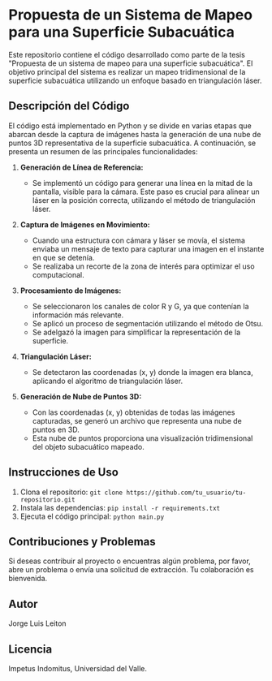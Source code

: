 # Propuesta de un Sistema de Mapeo para una Superficie Subacuática

Este repositorio contiene el código desarrollado como parte de la tesis "Propuesta de un sistema de mapeo para una superficie subacuática". El objetivo principal del sistema es realizar un mapeo tridimensional de la superficie subacuática utilizando un enfoque basado en triangulación láser.

## Descripción del Código

El código está implementado en Python y se divide en varias etapas que abarcan desde la captura de imágenes hasta la generación de una nube de puntos 3D representativa de la superficie subacuática. A continuación, se presenta un resumen de las principales funcionalidades:

1. **Generación de Línea de Referencia:**
   - Se implementó un código para generar una línea en la mitad de la pantalla, visible para la cámara. Este paso es crucial para alinear un láser en la posición correcta, utilizando el método de triangulación láser.

2. **Captura de Imágenes en Movimiento:**
   - Cuando una estructura con cámara y láser se movía, el sistema enviaba un mensaje de texto para capturar una imagen en el instante en que se detenía.
   - Se realizaba un recorte de la zona de interés para optimizar el uso computacional.

3. **Procesamiento de Imágenes:**
   - Se seleccionaron los canales de color R y G, ya que contenían la información más relevante.
   - Se aplicó un proceso de segmentación utilizando el método de Otsu.
   - Se adelgazó la imagen para simplificar la representación de la superficie.

4. **Triangulación Láser:**
   - Se detectaron las coordenadas (x, y) donde la imagen era blanca, aplicando el algoritmo de triangulación láser.

5. **Generación de Nube de Puntos 3D:**
   - Con las coordenadas (x, y) obtenidas de todas las imágenes capturadas, se generó un archivo que representa una nube de puntos en 3D.
   - Esta nube de puntos proporciona una visualización tridimensional del objeto subacuático mapeado.

## Instrucciones de Uso

1. Clona el repositorio: `git clone https://github.com/tu_usuario/tu-repositorio.git`
2. Instala las dependencias: `pip install -r requirements.txt`
3. Ejecuta el código principal: `python main.py`

## Contribuciones y Problemas

Si deseas contribuir al proyecto o encuentras algún problema, por favor, abre un problema o envía una solicitud de extracción. Tu colaboración es bienvenida.

## Autor

Jorge Luis Leiton

## Licencia

Impetus Indomitus, Universidad del Valle.
